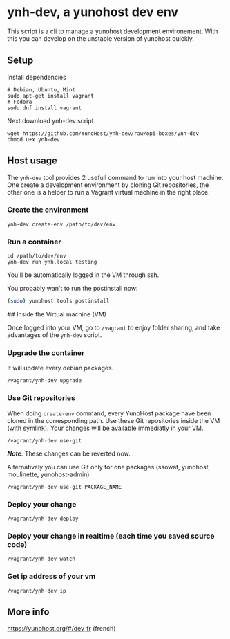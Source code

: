 # ynh-dev, a yunohost dev env

This script is a cli to manage a yunohost development environement.
With this you can develop on the unstable version of yunohost quickly.

## Setup

Install dependencies
```shell
# Debian, Ubuntu, Mint
sudo apt-get install vagrant
# Fedora
sudo dnf install vagrant
```

Next download ynh-dev script

```shell
wget https://github.com/YunoHost/ynh-dev/raw/opi-boxes/ynh-dev
chmod u+x ynh-dev
```

## Host usage

The `ynh-dev` tool provides 2 usefull command to run into your host machine. One
create a development environment by cloning Git repositories, the other one is a
helper to run a Vagrant virtual machine in the right place.

### Create the environment

```shell
ynh-dev create-env /path/to/dev/env
```

### Run a container
```
cd /path/to/dev/env
ynh-dev run ynh.local testing
```

You'll be automatically logged in the VM through ssh.

You probably wan't to run the postinstall now:
```bash
(sudo) yunohost tools postinstall
```

## Inside the Virtual machine (VM)

Once logged into your VM, go to `/vagrant` to enjoy folder sharing, and take
advantages of the `ynh-dev` script.

###  Upgrade the container

It will update every debian packages.
```
/vagrant/ynh-dev upgrade
```

###  Use Git repositories

When doing `create-env` command, every YunoHost package have been cloned in the
corresponding path. Use these Git repositories inside the VM (with symlink).
Your changes will be available immediatly in your VM.
```
/vagrant/ynh-dev use-git
```

***Note***: These changes can be reverted now.

Alternatively you can use Git only for one packages (ssowat, yunohost,
moulinette, yunohost-admin)
```
/vagrant/ynh-dev use-git PACKAGE_NAME
```

###  Deploy your change
```
/vagrant/ynh-dev deploy
```

### Deploy your change in realtime (each time you saved source code)
```
/vagrant/ynh-dev watch
```

### Get ip address of your vm
```
/vagrant/ynh-dev ip
```

## More info 

https://yunohost.org/#/dev_fr (french)
